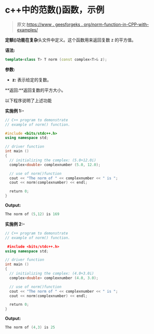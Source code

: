 # c++中的范数()函数，示例

> 原文:[https://www . geesforgeks . org/norm-function-in-CPP-with-examples/](https://www.geeksforgeeks.org/norm-function-in-cpp-with-examples/)

**定额()**功能在**复杂**头文件中定义。这个函数用来返回复数 z 的平方值。

**语法:**

```cpp
template<class T> T norm (const complex<T>& z);

```

**参数:**

*   **z:** 表示给定的复数。

**返回:**返回复数的平方大小。

以下程序说明了上述功能

**实施例 1:-**

```cpp
// C++ program to demonstrate
// example of norm() function.

#include <bits/stdc++.h>
using namespace std;

// driver function
int main ()
{
  // initializing the complex: (5.0+12.0i)
  complex<double> complexnumber (5.0, 12.0);

  // use of norm()function
  cout << "The norm of " << complexnumber << " is ";
  cout << norm(complexnumber) << endl;

  return 0;
}
```

**Output:**

```cpp
The norm of (5,12) is 169

```

**实施例 2:-**

```cpp
// C++ program to demonstrate
// example of norm() function.

 #include <bits/stdc++.h>
using namespace std;

// driver function
int main ()
{
  // initializing the complex: (4.0+3.0i)
  complex<double> complexnumber (4.0, 3.0);

  // use of norm()function
  cout << "The norm of " << complexnumber << " is ";
  cout << norm(complexnumber) << endl;

  return 0;
}
```

**Output:**

```cpp
The norm of (4,3) is 25

```